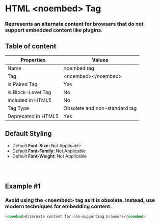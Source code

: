 # HTML &lt;noembed&gt; Tag

### Represents an alternate content for browsers that do not support embedded content like plugins.



## Table of content


| Properties            | Values                                                               |
|---------------------|----------------------------------------------------------------------|
| Name                | noembed tag                                                |
| Tag                 | &lt;noembed&gt;&lt;/noembed&gt;                                            |
| Is Paired Tag       | Yes                                                  |
| Is Block-Level Tag  | No                                |
| Included in HTML5   | No     |
| Tag Type            | Obsolete and non-standard tag     |
| Deprecated in HTML5 | Yes     |


## Default Styling


-	Default **Font-Size:** Not Applicable
-	Default **Font-Family:** Not Applicable
-	Default **Font-Weight:** Not Applicable


<br>
<br>

## Example #1
### Avoid using the &lt;noembed&gt; tag as it is obsolete. Instead, use modern techniques for embedding content.
```html
<noembed>Alternate content for non-supporting browsers</noembed>
``` 
<br>
<br>

